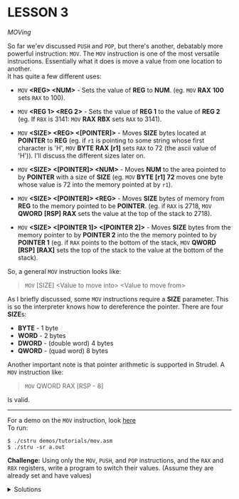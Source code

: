 # **LESSON 3**
*MOVing*

So far we'ev discussed `PUSH` and `POP`, but there's another, debatably more powerful instruction: `MOV`. The `MOV` instruction is one of the most versatile instructions. Essentially what it does is move a value from one location to another.  
It has quite a few different uses:

+ `MOV` **\<REG> \<NUM>** - Sets the value of **REG** to **NUM**. (eg. `MOV` **RAX** **100** sets `RAX` to 100).
+ `MOV` **\<REG 1> \<REG 2>** - Sets the value of **REG 1** to the value of **REG 2** (eg. If `RBX` is 3141: `MOV` **RAX** **RBX** sets `RAX` to 3141).
+ `MOV` **\<SIZE> \<REG> \<\[POINTER\]>** - Moves **SIZE** bytes located at **POINTER** to **REG** (eg. if `r1` is pointing to some string whose first character is 'H', `MOV` **BYTE** **RAX** **\[r1\]** sets `RAX` to 72 (the ascii value of 'H')). I'll discuss the different sizes later on.

+ `MOV` **\<SIZE> \<\[POINTER\]> \<NUM>** - Moves **NUM** to the area pointed to by **POINTER** with a size of **SIZE** (eg. `MOV` **BYTE** **\[r1\]** **72** moves one byte whose value is 72 into the memory pointed at by `r1`).
+ `MOV` **\<SIZE> \<\[POINTER\]> \<REG>** - Moves **SIZE** bytes of memory from **REG** to the memory pointed to be **POINTER**. (eg. if `RAX` is 2718, `MOV` **QWORD** **\[RSP\]** **RAX** sets the value at the top of the stack to 2718).
+ `MOV` **\<SIZE> \<\[POINTER 1\]> \<\[POINTER 2\]>** - Moves **SIZE** bytes from the memory pointer to by **POINTER 2** into the the memory pointed to by **POINTER 1** (eg. if `RAX` points to the bottom of the stack, `MOV` **QWORD** **\[RSP\]** **\[RAX\]** sets the top of the stack to the value at the bottom of the stack).

So, a general `MOV` instruction looks like:
> `MOV` \[SIZE\] \<Value to move into> \<Value to move from>

As I briefly discussed, some `MOV` instructions require a **SIZE** parameter. This is so the interpreter knows how to dereference the pointer.  There are four **SIZE**s:
+ **BYTE** - 1 byte
+ **WORD** - 2 bytes
+ **DWORD** - (double word) 4 bytes
+ **QWORD** - (quad word) 8 bytes  

Another important note is that pointer arithmetic is supported in Strudel. A `MOV` instruction like:  
> `MOV` QWORD RAX [RSP - 8]  

Is valid. 

***
For a demo on the `MOV` instruction, look [here](../../demos/tutorials/mov.asm)  
To run:  
```
$ ./cstru demos/tutorials/mov.asm
$ ./stru -sr a.out
```

**Challenge:**
Using only the `MOV`, `PUSH`, and `POP` instructions, and the `RAX` and `RBX` registers, write a program to switch their values. (Assume they are already set and have values)

<details>
<summary>Solutions</summary>
Here are two solutions:

```
TAG MAIN

PUSH RAX
PUSH RBX
POP RAX
POP RBX

END
```

```
TAG MAIN

PUSH RAX
MOV RAX RBX
POP RBX

END
```
</details>